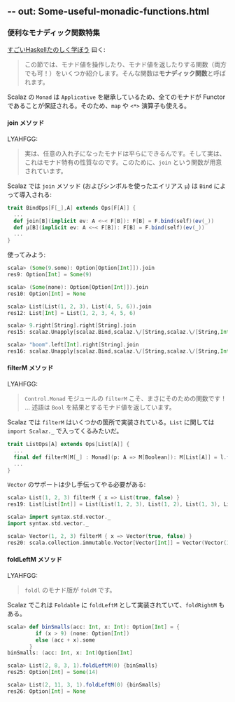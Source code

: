 --
out: Some-useful-monadic-functions.html
--

### 便利なモナディック関数特集

[すごいHaskellたのしく学ぼう](http://www.amazon.co.jp/dp/4274068854) 曰く:

> この節では、モナド値を操作したり、モナド値を返したりする関数（両方でも可！）をいくつか紹介します。そんな関数は**モナディック関数**と呼ばれます。

Scalaz の `Monad` は `Applicative` を継承しているため、全てのモナドが Functor であることが保証される。そのため、`map` や `<*>` 演算子も使える。

#### join メソッド

LYAHFGG:

> 実は、任意の入れ子になったモナドは平らにできるんです。そして実は、これはモナド特有の性質なのです。このために、`join` という関数が用意されています。

Scalaz では `join` メソッド (およびシンボルを使ったエイリアス `μ`) は `Bind` によって導入される:

```scala
trait BindOps[F[_],A] extends Ops[F[A]] {
  ...
  def join[B](implicit ev: A <~< F[B]): F[B] = F.bind(self)(ev(_))
  def μ[B](implicit ev: A <~< F[B]): F[B] = F.bind(self)(ev(_))
  ...
}
```

使ってみよう:

```scala
scala> (Some(9.some): Option[Option[Int]]).join
res9: Option[Int] = Some(9)

scala> (Some(none): Option[Option[Int]]).join
res10: Option[Int] = None

scala> List(List(1, 2, 3), List(4, 5, 6)).join
res12: List[Int] = List(1, 2, 3, 4, 5, 6)

scala> 9.right[String].right[String].join
res15: scalaz.Unapply[scalaz.Bind,scalaz.\/[String,scalaz.\/[String,Int]]]{type M[X] = scalaz.\/[String,X]; type A = scalaz.\/[String,Int]}#M[Int] = \/-(9)

scala> "boom".left[Int].right[String].join
res16: scalaz.Unapply[scalaz.Bind,scalaz.\/[String,scalaz.\/[String,Int]]]{type M[X] = scalaz.\/[String,X]; type A = scalaz.\/[String,Int]}#M[Int] = -\/(boom)
```

#### filterM メソッド

LYAHFGG:

> `Control.Monad` モジュールの `filterM` こそ、まさにそのための関数です！
> ...
> 述語は `Bool` を結果とするモナド値を返しています。

Scalaz では `filterM` はいくつかの箇所で実装されている。`List` に関しては `import Scalaz._` で入ってくるみたいだ。

```scala
trait ListOps[A] extends Ops[List[A]] {
  ...
  final def filterM[M[_] : Monad](p: A => M[Boolean]): M[List[A]] = l.filterM(self)(p)
  ...
}
```

`Vector` のサポートは少し手伝ってやる必要がある:

```scala
scala> List(1, 2, 3) filterM { x => List(true, false) }
res19: List[List[Int]] = List(List(1, 2, 3), List(1, 2), List(1, 3), List(1), List(2, 3), List(2), List(3), List())

scala> import syntax.std.vector._
import syntax.std.vector._

scala> Vector(1, 2, 3) filterM { x => Vector(true, false) }
res20: scala.collection.immutable.Vector[Vector[Int]] = Vector(Vector(1, 2, 3), Vector(1, 2), Vector(1, 3), Vector(1), Vector(2, 3), Vector(2), Vector(3), Vector())
```

#### foldLeftM メソッド

LYAHFGG:

> `foldl` のモナド版が `foldM` です。

Scalaz でこれは `Foldable` に `foldLeftM` として実装されていて、`foldRightM` もある。

```scala
scala> def binSmalls(acc: Int, x: Int): Option[Int] = {
         if (x > 9) (none: Option[Int])
         else (acc + x).some
       }
binSmalls: (acc: Int, x: Int)Option[Int]

scala> List(2, 8, 3, 1).foldLeftM(0) {binSmalls}
res25: Option[Int] = Some(14)

scala> List(2, 11, 3, 1).foldLeftM(0) {binSmalls}
res26: Option[Int] = None
```
